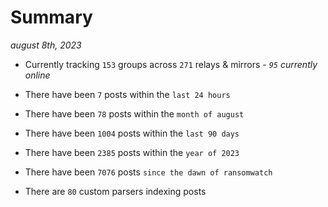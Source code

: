 
# Summary
_august 8th, 2023_

- Currently tracking `153` groups across `271` relays & mirrors - _`95` currently online_

- There have been `7` posts within the `last 24 hours`

- There have been `78` posts within the `month of august`

- There have been `1004` posts within the `last 90 days`

- There have been `2385` posts within the `year of 2023`

- There have been `7076` posts `since the dawn of ransomwatch`

- There are `80` custom parsers indexing posts
